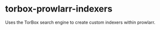 # torbox-prowlarr-indexers
Uses the TorBox search engine to create custom indexers within prowlarr.
